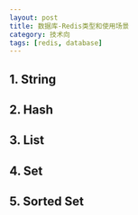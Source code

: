```yaml
---
layout: post
title: 数据库-Redis类型和使用场景
category: 技术向
tags: [redis, database]
---
```


## 1. String

## 2. Hash
## 3. List
## 4. Set
## 5. Sorted Set
